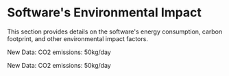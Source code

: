# Software's Environmental Impact
This section provides details on the software's energy consumption, carbon footprint, and other environmental impact factors.

New Data: CO2 emissions: 50kg/day

New Data: CO2 emissions: 50kg/day
